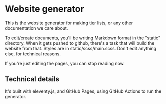 # Website generator
This is the website generator for making tier lists, or any other documentation we care about.

To edit/create documents, you'll be writing Markdown format in the "static" directory. When it gets pushed to github, there's a task that will build the website from that. Styles are in static/scss/main.scss. Don't edit anything else, for technical reasons.

If you're just editing the pages, you can stop reading now.

## Technical details
It's built with eleventy.js, and GitHub Pages, using GitHub Actions to run the generator.

